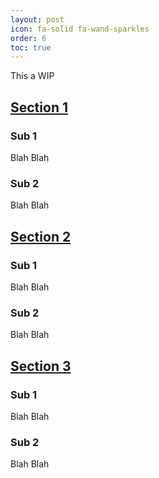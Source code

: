 ```yaml
---
layout: post
icon: fa-solid fa-wand-sparkles
order: 6
toc: true
---
```


This a WIP

## <u>Section 1</u>
### Sub 1
Blah Blah

### Sub 2
Blah Blah

## <u>Section 2</u>
### Sub 1
Blah Blah

### Sub 2
Blah Blah

## <u>Section 3</u>
### Sub 1
Blah Blah

### Sub 2
Blah Blah



